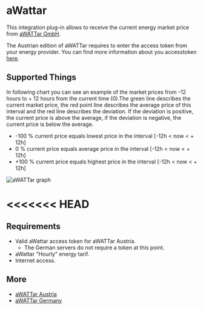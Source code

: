 # aWattar

This integration plug-in allows to receive the current energy market price from [aWATTar GmbH](https://www.awattar.com/).

The Austrian edition of aWATTar requires to enter the access token from your energy provider.
You can find more information about you accesstoken [here](https://www.awattar.com/api-unser-datenfeed).


## Supported Things

In following chart you can see an example of the market prices from -12 hours to + 12 hours from the current
time (0).The green line describes the current market price, the red point line describes the average
price of this interval and the red line describes the deviation. If the deviation is positive, the current
price is above the average, if the deviation is negative, the current price is below the average.

* -100 % current price equals lowest price in the interval [-12h < now < + 12h]
* 0 %    current price equals average price in the interval  [-12h < now < + 12h]
* +100 % current price equals highest price in the interval [-12h < now < + 12h]

![aWATTar graph](https://raw.githubusercontent.com/guh/nymea-plugins/master/awattar/docs/images/awattar-graph.png "aWATTar graph")
 
<<<<<<< HEAD
=======
## Requirements

* Valid aWattar access token for aWATTar Austria.
    * The German servers do not require a token at this point.
* aWattar "Hourly" energy tarif.
* Internet access. 

## More

* [aWATTar Austria](https://www.awattar.com)
* [aWATTar Germany](https://www.awattar.de)
